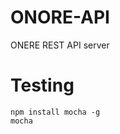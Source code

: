 # ONORE-API

ONERE REST API server

Testing 
==========================

```
npm install mocha -g
mocha
```
